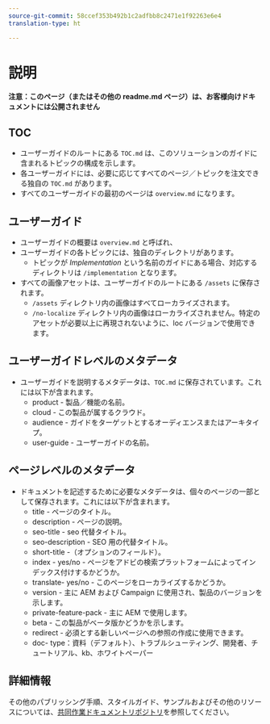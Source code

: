 ```yaml
---
source-git-commit: 58ccef353b492b1c2adfbb8c2471e1f92263e6e4
translation-type: ht

---
```

# 説明

**注意：このページ（またはその他の readme.md ページ）は、お客様向けドキュメントには公開されません**

## TOC

+ ユーザーガイドのルートにある `TOC.md` は、このソリューションのガイドに含まれるトピックの構成を示します。
+ 各ユーザーガイドには、必要に応じてすべてのページ／トピックを注文できる独自の `TOC.md` があります。
+ すべてのユーザーガイドの最初のページは `overview.md` になります。

## ユーザーガイド

+ ユーザーガイドの概要は `overview.md` と呼ばれ、
+ ユーザーガイドの各トピックには、独自のディレクトリがあります。
   + トピックが *Implementation* という名前のガイドにある場合、対応するディレクトリは `/implementation` となります。
+ すべての画像アセットは、ユーザーガイドのルートにある `/assets` に保存されます。
   + `/assets` ディレクトリ内の画像はすべてローカライズされます。
   + `/no-localize` ディレクトリ内の画像はローカライズされません。特定のアセットが必要以上に再現されないように、loc バージョンで使用できます。

## ユーザーガイドレベルのメタデータ

+ ユーザーガイドを説明するメタデータは、`TOC.md` に保存されています。これには以下が含まれます。
   + product - 製品／機能の名前。
   + cloud - この製品が属するクラウド。
   + audience - ガイドをターゲットとするオーディエンスまたはアーキタイプ。
   + user-guide - ユーザーガイドの名前。

## ページレベルのメタデータ

+ ドキュメントを記述するために必要なメタデータは、個々のページの一部として保存されます。これには以下が含まれます。
   + title - ページのタイトル。
   + description - ページの説明。
   + seo-title - seo 代替タイトル。
   + seo-description - SEO 用の代替タイトル。
   + short-title -（オプションのフィールド）。
   + index - yes/no - ページをアドビの検索プラットフォームによってインデックス付けするかどうか。
   + translate- yes/no - このページをローカライズするかどうか。
   + version - 主に AEM および Campaign に使用され、製品のバージョンを示します。
   + private-feature-pack - 主に AEM で使用します。
   + beta - この製品がベータ版かどうかを示します。
   + redirect - 必須とする新しいページへの参照の作成に使用できます。
   + doc- type：資料（デフォルト）、トラブルシューティング、開発者、チュートリアル、kb、ホワイトペーパー

## 詳細情報

その他のパブリッシング手順、スタイルガイド、サンプルおよびその他のリソースについては、[共同作業ドキュメントリポジトリ](https://git.corp.adobe.com/AdobeDocs/collaborative-doc-instructions)を参照してください。
